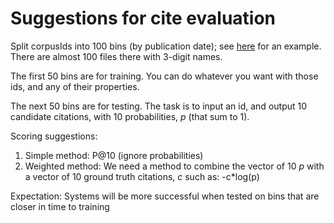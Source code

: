 # Suggestions for cite evaluation

Split corpusIds into 100 bins (by publication date); see <a href="https://app.globus.org/file-manager?origin_id=1ef9019c-eac0-11ed-9ba9-c9bb788c490e&origin_path=%2F~%2Fsemantic_scholar%2Fj.ortega%2Fgraphs.V2%2F">here</a> for an example.  There are almost 100 files there with 3-digit names.
<p>
The first 50 bins are for training.  You can do whatever you want with those ids, and any of their properties.
<p>

The next 50 bins are for testing.  The task is to input an id, and
output 10 candidate citations, with 10 probabilities, <i>p</i> (that sum to 1).

<p>
Scoring suggestions:
<ol>
<li>Simple method: P@10 (ignore probabilities)</li>
<li>Weighted method: We need a method to combine the vector of 10 <i>p</i> with a vector of 10 ground truth citations, <i>c</i> such as: -c*log(p)</li>
</ol>

Expectation: Systems will be more successful when tested on bins that are closer in time to training